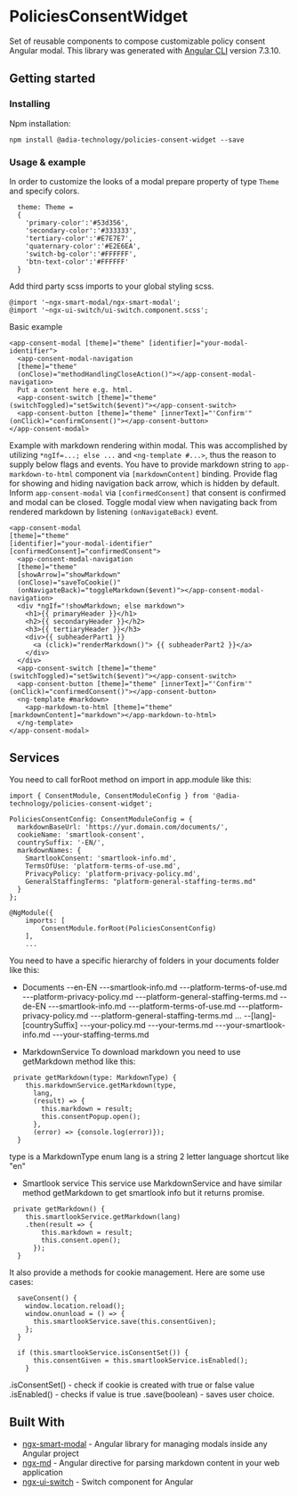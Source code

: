 # PoliciesConsentWidget

Set of reusable components to compose customizable policy consent Angular modal.
This library was generated with [Angular CLI](https://github.com/angular/angular-cli) version 7.3.10.

## Getting started

### Installing

Npm installation:

```
npm install @adia-technology/policies-consent-widget --save
```

### Usage & example

In order to customize the looks of a modal prepare property of type `Theme` and specify colors.

```
  theme: Theme =
  {
    'primary-color':'#53d356',
    'secondary-color':'#333333',
    'tertiary-color':'#E7E7E7',
    'quaternary-color':'#E2E6EA',
    'switch-bg-color':'#FFFFFF',
    'btn-text-color':'#FFFFFF'
  }
```

Add third party scss imports to your global styling scss.

```
@import '~ngx-smart-modal/ngx-smart-modal';
@import '~ngx-ui-switch/ui-switch.component.scss';
```

Basic example

```
<app-consent-modal [theme]="theme" [identifier]="your-modal-identifier">
  <app-consent-modal-navigation
  [theme]="theme"
  (onClose)="methodHandlingCloseAction()"></app-consent-modal-navigation>
  Put a content here e.g. html.
  <app-consent-switch [theme]="theme" (switchToggled)="setSwitch($event)"></app-consent-switch>
  <app-consent-button [theme]="theme" [innerText]="'Confirm'" (onClick)="confirmConsent()"></app-consent-button>
</app-consent-modal>
```

Example with markdown rendering within modal.
This was accomplished by utilizing `*ngIf=...; else ...` and `<ng-template #...>`, thus the reason to supply below flags and events.
You have to provide markdown string to `app-markdown-to-html` component via `[markdownContent]` binding. Provide flag for showing and hiding navigation back arrow, which is hidden by default. Inform `app-consent-modal` via `[confirmedConsent]` that consent is confirmed and modal can be closed.
Toggle modal view when navigating back from rendered markdown by listening `(onNavigateBack)` event.

```
<app-consent-modal
[theme]="theme"
[identifier]="your-modal-identifier"
[confirmedConsent]="confirmedConsent">
  <app-consent-modal-navigation
  [theme]="theme"
  [showArrow]="showMarkdown"
  (onClose)="saveToCookie()"
  (onNavigateBack)="toggleMarkdown($event)"></app-consent-modal-navigation>
  <div *ngIf="!showMarkdown; else markdown">
    <h1>{{ primaryHeader }}</h1>
    <h2>{{ secondaryHeader }}</h2>
    <h3>{{ tertiaryHeader }}</h3>
    <div>{{ subheaderPart1 }}
      <a (click)="renderMarkdown()"> {{ subheaderPart2 }}</a>
    </div>
  </div>
  <app-consent-switch [theme]="theme" (switchToggled)="setSwitch($event)"></app-consent-switch>
  <app-consent-button [theme]="theme" [innerText]="'Confirm'" (onClick)="confirmedConsent()"></app-consent-button>
  <ng-template #markdown>
    <app-markdown-to-html [theme]="theme" [markdownContent]="markdown"></app-markdown-to-html>
  </ng-template>
</app-consent-modal>
```

## Services

You need to call forRoot method on import in app.module like this:

```
import { ConsentModule, ConsentModuleConfig } from '@adia-technology/policies-consent-widget';

PoliciesConsentConfig: ConsentModuleConfig = {
  markdownBaseUrl: 'https://yur.domain.com/documents/',
  cookieName: 'smartlook-consent',
  countrySuffix: '-EN/',
  markdownNames: {
    SmartlookConsent: 'smartlook-info.md',
    TermsOfUse: 'platform-terms-of-use.md',
    PrivacyPolicy: 'platform-privacy-policy.md',
    GeneralStaffingTerms: "platform-general-staffing-terms.md"
  }
};

@NgModule({
    imports: [
        ConsentModule.forRoot(PoliciesConsentConfig)
    ],
    ...
```

You need to have a specific hierarchy of folders in your documents folder like this:

- Documents
  --en-EN
  ---smartlook-info.md
  ---platform-terms-of-use.md
  ---platform-privacy-policy.md
  ---platform-general-staffing-terms.md
  --de-EN
  ---smartlook-info.md
  ---platform-terms-of-use.md
  ---platform-privacy-policy.md
  ---platform-general-staffing-terms.md
  ...
  --[lang]-[countrySuffix]
  ---your-policy.md
  ---your-terms.md
  ---your-smartlook-info.md
  ---your-staffing-terms.md

* MarkdownService
  To download markdown you need to use getMarkdown method like this:

```
 private getMarkdown(type: MarkdownType) {
    this.markdownService.getMarkdown(type,
      lang,
      (result) => {
        this.markdown = result;
        this.consentPopup.open();
      },
      (error) => {console.log(error)});
  }
```

type is a MarkdownType enum
lang is a string 2 letter language shortcut like "en"

- Smartlook service
  This service use MarkdownService and have similar method getMarkdown to get smartlook info but it returns promise.

```
 private getMarkdown() {
    this.smartlookService.getMarkdown(lang)
    .then(result => {
        this.markdown = result;
        this.consent.open();
      });
  }
```

It also provide a methods for cookie management. Here are some use cases:

```
  saveConsent() {
    window.location.reload();
    window.onunload = () => {
      this.smartlookService.save(this.consentGiven);
    };
  }

  if (this.smartlookService.isConsentSet()) {
      this.consentGiven = this.smartlookService.isEnabled();
    }
```

.isConsentSet() - check if cookie is created with true or false value
.isEnabled() - checks if value is true
.save(boolean) - saves user choice.

## Built With

- [ngx-smart-modal](https://biig-io.github.io/ngx-smart-modal/#/) - Angular library for managing modals inside any Angular project
- [ngx-md](https://github.com/dimpu/ngx-md) - Angular directive for parsing markdown content in your web application
- [ngx-ui-switch](https://github.com/webcat12345/ngx-ui-switch) - Switch component for Angular
